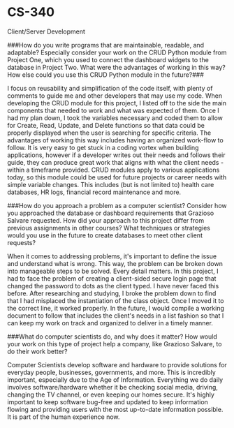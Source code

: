 # CS-340
Client/Server Development


###How do you write programs that are maintainable, readable, and adaptable? Especially consider your work on the CRUD Python module from Project One, which you used to connect the dashboard widgets to the database in Project Two. What were the advantages of working in this way? How else could you use this CRUD Python module in the future?###

I focus on reusability and simplification of the code itself, with plenty of comments to guide me and other developers that may use my code. When developing the CRUD module for this project, I listed off to the side the main components that needed to work and what was expected of them. Once I had my plan down, I took the variables necessary and coded them to allow for Create, Read, Update, and Delete functions so that data could be properly displayed when the user is searching for specific criteria. The advantages of working this way includes having an organized work-flow to follow. It is very easy to get stuck in a coding vortex when building applications, however if a developer writes out their needs and follows their guide, they can produce great work that aligns with what the client needs - within a timeframe provided. CRUD modules apply to various applications today, so this module could be used for future projects or career needs with simple variable changes. This includes (but is not limited to) health care databases, HR logs, financial record maintenance and more.

###How do you approach a problem as a computer scientist? Consider how you approached the database or dashboard requirements that Grazioso Salvare requested. How did your approach to this project differ from previous assignments in other courses? What techniques or strategies would you use in the future to create databases to meet other client requests?

When it comes to addressing problems, it's important to define the issue and understand what is wrong. This way, the problem can be broken down into manageable steps to be solved. Every detail matters. In this project, I had to face the problem of creating a client-sided secure login page that changed the password to dots as the client typed. I have never faced this before. After researching and studying, I broke the problem down to find that I had misplaced the instantiation of the class object. Once I moved it to the correct line, it worked properly. In the future, I would compile a working document to follow that includes the client's needs in a list fashion so that I can keep my work on track and organized to deliver in a timely manner.

###What do computer scientists do, and why does it matter? How would your work on this type of project help a company, like Grazioso Salvare, to do their work better?

Computer Scientists develop software and hardware to provide solutions for everyday people, businesses, governments, and more. This is incredibly important, especially due to the Age of Information. Everything we do daily involves software/hardware whether it be checking social media, driving, changing the TV channel, or even keeping our homes secure. It's highly important to keep software bug-free and updated to keep information flowing and providing users with the most up-to-date information possible. It is part of the human experience now.
